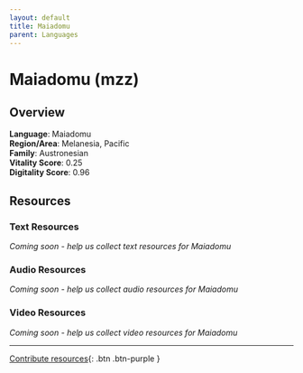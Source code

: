 ```yaml
---
layout: default
title: Maiadomu
parent: Languages
---
```


# Maiadomu (mzz)

## Overview

**Language**: Maiadomu  
**Region/Area**: Melanesia, Pacific  
**Family**: Austronesian  
**Vitality Score**: 0.25  
**Digitality Score**: 0.96  

## Resources

### Text Resources
*Coming soon - help us collect text resources for Maiadomu*

### Audio Resources
*Coming soon - help us collect audio resources for Maiadomu*

### Video Resources
*Coming soon - help us collect video resources for Maiadomu*

---

[Contribute resources](https://fairtrain.github.io/){: .btn .btn-purple }
